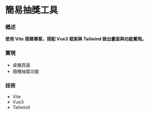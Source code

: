 # 簡易抽獎工具

### 概述

**使用 Vite 搭建專案，搭配 Vue3 框架與 Tailwind 做出畫面與功能實現。**

### 實現

- 桌機頁面
- 隨機抽獎功能

### 技術

- Vite
- Vue3
- Tailwind
